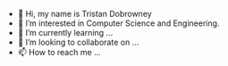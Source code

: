 - 👋 Hi, my name is Tristan Dobrowney
- 👀 I’m interested in Computer Science and Engineering.
- 🌱 I’m currently learning ...
- 💞️ I’m looking to collaborate on ...
- 📫 How to reach me ...

<!---
DobrowneyT/DobrowneyT is a ✨ special ✨ repository because its `README.md` (this file) appears on your GitHub profile.
You can click the Preview link to take a look at your changes.
--->
